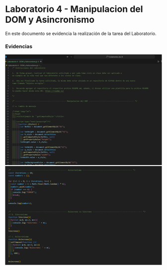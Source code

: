 # Laboratorio 4 - Manipulacion del DOM y Asincronismo
En este documento se evidencia la realización de la tarea del Laboratorio.

### Evidencias

![1](/imagenes/1.png)
![2](/imagenes/2.png)
